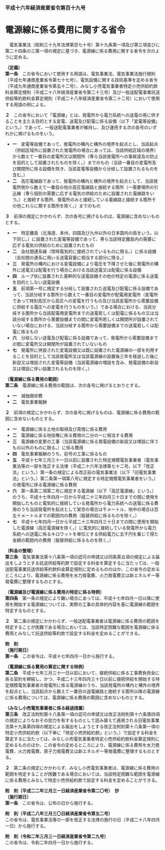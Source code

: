 ### 平成十六年経済産業省令第百十九号  
# 電源線に係る費用に関する省令  
　電気事業法（昭和三十九年法律第百七十号）第十九条第一項及び第三項並びに第二十四条の三第一項の規定に基づき、電源線に係る費用に関する省令を次のように定める。  
  
**（定義）**  
**第一条**　この省令において使用する用語は、電気事業法、電気事業法施行規則（平成七年通商産業省令第七十七号）、電気設備に関する技術基準を定める省令（平成九年通商産業省令第五十二号）、みなし小売電気事業者特定小売供給約款料金算定規則（平成二十八年経済産業省令第二十三号）及び一般送配電事業託送供給等約款料金算定規則（平成二十八年経済産業省令第二十二号）において使用する用語の例による。  
  
**２**　この省令において「電源線」とは、発電所から電力系統への送電の用に供することを主たる目的とする変電、送電及び配電に係る設備（以下「変電等設備」という。）であって、一般送配電事業者が維持し、及び運用する次の各号のいずれかに掲げるものをいう。  
* **一**　変電等設備であって、発電所の構内と構外の境界を起点とし、当該起点（供給区域外に設置された発電所の場合にあっては、当該供給区域の境界）から数えて一番目の変電所又は開閉所（専ら当該発電所への事故波及の防止を目的として設置されたものを除く。）までのもの（当該一番目の変電所及び開閉所に係る設備を除き、当該変電等設備から分岐して設置されるものを含む。）  
* **二**　高圧電線路であって、発電所の構内と構外の境界を起点として、当該発電所側から数えて一番目の他の高圧電線路と接続する箇所（一需要場所の引込線（専ら個別の需要に応ずる電気の供給のために設置された電線路をいう。）と接続する箇所、発電所のみと接続している電線路と接続する箇所その他これらに類する箇所を除く。）までのもの  
  
**３**　前項の規定にかかわらず、次の各号に掲げるものは、電源線に含めないものとする。  
* **一**　特定離島（北海道、本州、四国及び九州以外の日本国内の島をいう。以下同じ。）に設置された変電等設備であって、専ら当該特定離島内の需要に応ずる電気の供給のために設置されたもの  
* **二**　会社間連系線（常時電気的に接続されているものに限る。）に係る設備（会社間の連系に用いる送電容量に相当する部分に限る。）  
* **三**　発電所の構内における変電設備により電圧を下降させた後に発電所の構外に送電又は配電を行う場合における当該送電又は配電に係る設備  
* **四**　ループ状に設置された基幹的な送電設備その他の特定の電源に係る送電を目的としない送電設備  
* **五**　前項第一号に規定する分岐して設置された送電及び配電に係る設備であって、当該分岐する箇所から数えて一番目の変電所が配電用変電所（変電所であって特別高圧から高圧への変電を行うもの及び当該変電所から需要設備に供給する電圧への変電を行うものをいう。）である場合における、当該分岐する箇所から当該配電用変電所までの送電若しくは配電に係るもの又は当該分岐する箇所から需要設備までの間に変電所若しくは開閉所が設置されていない場合における、当該分岐する箇所から需要設備までの送電若しくは配電に係るもの  
* **六**　分岐しない送電及び配電に係る設備であって、発電所から需要設備までの間に変電所又は開閉所が設置されていないもの  
* **七**　発電所に併設された変電設備又は既に設置された電源線の一部を利用することを目的として当該発電所又は当該電源線の設置後三年を経過した後に新設又は増設された変電等設備（当該電源線の増設を含み、発電設備の新設又は増設に伴い設置されるものを除く。）  
  
**（電源線に係る費用の範囲）**  
**第二条**　電源線に係る費用の範囲は、次の各号に掲げるとおりとする。  
* **一**　減価償却費  
* **二**　電気事業報酬  
  
**２**　前項の規定にかかわらず、次の各号に掲げるものは、電源線に係る費用の範囲に含めないものとする。  
* **一**　電源線に係る土地の取得及び賃借に係る費用  
* **二**　電源線に係る地役権に係る費用の二分の一に相当する費用  
* **三**　電源線の変更の工事（当該電源線に係る発電設備の新設又は増設に伴うもの以外のものに限る。）に係る費用  
* **四**　電気事業報酬のうち、前号の工事に係るもの  
* **五**　平成十七年三月三十一日以前に設置された特定規模電気事業者（電気事業法等の一部を改正する法律（平成二十六年法律第七十二号。以下「改正法」という。）第一条の規定による改正前の電気事業法（以下「旧電気事業法」という。）第二条第一項第八号に規定する特定規模電気事業者をいう。）の発電所に係る電源線に係る費用  
* **六**　第一条第二項第二号に規定する電源線（以下「高圧電源線」という。）のうち、平成十七年四月一日から平成二十三年四月三十日までの間に使用を開始したものと電気的に接続している発電所から電力系統への送電に係る費用のうち当該発電所を起点として架空の場合は千メートル、地中の場合は百五十メートルまでの範囲内の費用（振替供給に係るものを除く。）  
* **七**　平成十七年四月一日から平成二十三年四月三十日までの間に使用を開始した電源線（高圧電源線を除く。）に電気的に接続している発電所から電力系統への送電に係るキロワットを単位とする供給電力に五千円を乗じて得た金額の範囲内の費用（振替供給に係るものを除く。）  
  
**（料金の整理）**  
**第三条**　電気事業法第十八条第一項の認可の申請又は同条第五項の規定による届出をしようとする託送供給等約款で設定する料金を算定するに当たっては、一般送配電事業託送供給等約款料金算定規則に定めるもののほか、この省令の定めるところにより、電源線に係る費用を水力発電費、火力発電費又は新エネルギー等発電費に整理するものとする。  
  
**（電源線及び電源線に係る費用の特定に係る特例）**  
**第四条**　第一条の規定により難い場合にあっては、平成十七年四月一日以降に使用を開始する電源線については、実際の工事の具体的内容を基に電源線の範囲を特定するものとする。  
  
**２**　第二条の規定にかかわらず、一般送配電事業者は電源線に係る費用の範囲を特定することが困難である場合においては、当該特定困難な範囲を電源線に係る費用とみなして託送供給等約款で設定する料金を定めることができる。  
  
**附　則**  
**（施行期日）**  
**第一条**　この省令は、平成十七年四月一日から施行する。  
  
**（電源線に係る費用の算定に関する特例）**  
**第二条**　平成十七年三月三十一日以前において、接続供給に係る工事費負担金に係る契約を締結し、かつ、平成二十三年四月三十日以前に接続供給を開始する特定規模電気事業者の発電所に係る電源線のうち、当該発電所の構内と構外の境界を起点とし、当該起点から数えて一番目の送電線路と接続する箇所以降の電源線に係る費用については、電源線に係る費用の範囲に含めないものとする。  
  
**（みなし小売電気事業者に係る経過措置）**  
**第三条**　改正法附則第十八条第一項の認可の申請又は改正法附則第十六条第四項の規定によりなおその効力を有するものとして読み替えて適用される旧電気事業法第十九条第四項の規定による届出をしようとする改正法附則第十八条第一項の特定小売供給約款（以下単に「特定小売供給約款」という。）で設定する料金を算定するに当たっては、みなし小売電気事業者特定小売供給約款料金算定規則に定めるもののほか、この省令の定めるところにより、電源線に係る費用を水力発電費、火力発電費、原子力発電費又は新エネルギー等発電費に整理するものとする。  
  
**２**　第二条の規定にかかわらず、みなし小売電気事業者は、電源線に係る費用の範囲を特定することが困難である場合においては、当該特定困難な範囲を電源線に係る費用とみなして特定小売供給約款で設定する料金を定めることができる。  
  
**附　則（平成二二年三月三一日経済産業省令第二〇号）　抄**  
**（施行期日）**  
**第一条**　この省令は、公布の日から施行する。  
  
**附　則（平成二八年三月三〇日経済産業省令第五二号）**  
この省令は、電気事業法等の一部を改正する法律の施行の日（平成二十八年四月一日）から施行する。  
  
**附　則（令和二年三月三一日経済産業省令第二九号）**  
この省令は、令和二年四月一日から施行する。  
  
